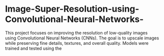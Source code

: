 # Image-Super-Resolution-using-Convolutional-Neural-Networks-
This project focuses on improving the resolution of low-quality images using Convolutional Neural Networks (CNNs). The goal is to upscale images while preserving fine details, textures, and overall quality. Models were trained and tested using the 
